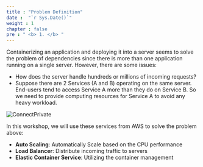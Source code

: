 ```yaml
---
title : "Problem Definition"
date :  "`r Sys.Date()`" 
weight : 1 
chapter : false
pre : " <b> 1. </b> "
---
```

Containerizing an application and deploying it into a server seems to solve the problem of dependencies since there is more than one application running on a single server. However, there are some issues:

- How does the server handle hundreds or millions of incoming requests?
- Suppose there are 2 Services (A and B) operating on the same server. End-users tend to access Service A more than they do on Service B. So we need to provide computing resources for Service A to avoid any heavy workload.

![ConnectPrivate](/images/1.Intro/00problem.png) 

In this workshop, we will use these services from AWS to solve the problem above:

- **Auto Scaling**: Automatically Scale based on the CPU performance
- **Load Balancer**: Distribute incoming traffic to servers
- **Elastic Container Service**: Utilizing the container management
